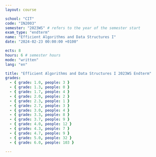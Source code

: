 ```yaml
---
layout: course

school: "CIT"
code: "IN2003"
semester: "2023WS" # refers to the year of the semester start
exam_type: "endterm"
name: "Efficient Algorithms and Data Structures I"
date: "2024-02-23 00:00:00 +0100"

ects: 8
hours: 6 # semester hours
mode: "written"
lang: "en"

title: "Efficient Algorithms and Data Structures I 2023WS Endterm"
grades:
  - { grade: 1.0, people: 3 }
  - { grade: 1.3, people: 0 }
  - { grade: 1.7, people: 4 }
  - { grade: 2.0, people: 2 }
  - { grade: 2.3, people: 1 }
  - { grade: 2.7, people: 3 }
  - { grade: 3.0, people: 4 }
  - { grade: 3.3, people: 8 }
  - { grade: 3.7, people: 9 }
  - { grade: 4.0, people: 12 }
  - { grade: 4.3, people: 7 }
  - { grade: 4.7, people: 9 }
  - { grade: 5.0, people: 32 }
  - { grade: 6.0, people: 103 }

---
```

